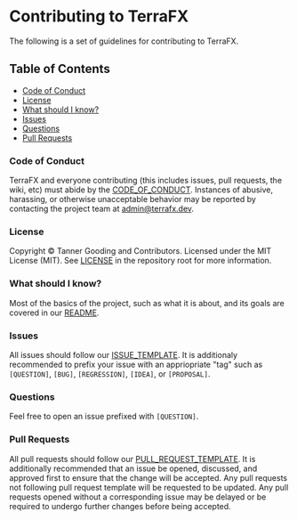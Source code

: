 # Contributing to TerraFX

The following is a set of guidelines for contributing to TerraFX.

## Table of Contents

* [Code of Conduct](#code-of-conduct)
* [License](#license)
* [What should I know?](#what-should-i-know)
* [Issues](#issues)
* [Questions](#questions)
* [Pull Requests](#pull-requests)

### Code of Conduct

TerraFX and everyone contributing (this includes issues, pull requests, the
wiki, etc) must abide by the [CODE_OF_CONDUCT](CODE_OF_CONDUCT.md).
Instances of abusive, harassing, or otherwise unacceptable behavior may be
reported by contacting the project team at admin@terrafx.dev.

### License

Copyright © Tanner Gooding and Contributors. Licensed under the MIT License
(MIT). See [LICENSE](../LICENSE.md) in the repository root for more information.

### What should I know?

Most of the basics of the project, such as what it is about, and its goals are
covered in our [README](README.md).

### Issues

All issues should follow our [ISSUE_TEMPLATE](ISSUE_TEMPLATE.md). It is
additionaly recommended to prefix your issue with an appriopriate "tag" such as
`[QUESTION]`, `[BUG]`, `[REGRESSION]`, `[IDEA]`, or `[PROPOSAL]`.

### Questions

Feel free to open an issue prefixed with `[QUESTION]`.

### Pull Requests

All pull requests should follow our
[PULL_REQUEST_TEMPLATE](PULL_REQUEST_TEMPLATE.md). It is additionally
recommended that an issue be opened, discussed, and approved first to ensure
that the change will be accepted. Any pull requests not following pull request
template will be requested to be updated. Any pull requests opened without a
corresponding issue may be delayed or be required to undergo further changes
before being accepted.

